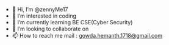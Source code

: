 - 👋 Hi, I’m @zennyMe17
- 👀 I’m interested in coding
- 🌱 I’m currently learning BE CSE(Cyber Security)
- 💞️ I’m looking to collaborate on 
- 📫 How to reach me mail : gowda.hemanth.1718@gmail.com


<!---
zennyMe17/zennyMe17 is a ✨ special ✨ repository because its `README.md` (this file) appears on your GitHub profile.
You can click the Preview link to take a look at your changes.
--->
